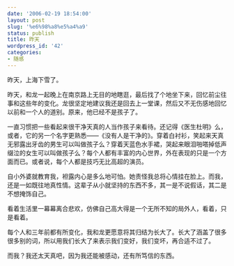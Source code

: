 ```yaml
---
date: '2006-02-19 18:54:00'
layout: post
slug: '%e6%98%a8%e5%a4%a9'
status: publish
title: 昨天
wordpress_id: '42'
categories:
- 随感
---
```


昨天，上海下雪了。


昨天，和龙一起晚上在南京路上无目的地瞎逛，最后找了个地坐下来，回忆前尘往事和这些年的变化。龙很坚定地建议我还是回去上一堂课，然后又不无伤感地回忆以前和一个人的道别。原来，他已经不是孩子了。


一直习惯把一些看起来很干净天真的人当作孩子来看待。还记得《医生杜明》么，或者，它的另一个名字更熟悉——《没有人是干净的》。穿着白衬衫，笑起来天真无邪露出牙齿的男生可以叫做孩子么？穿着天蓝色水手裙，哭起来眼泪啪嗒掉低声缀泣的女生可以叫做孩子么？每个人都有丰富的内心世界，外在表现的只是一个方面而已。或者说，每个人都是技巧无比高超的演员。


自小外婆就教育我，袒露内心是多么地可怕。她责怪我总将心情挂在脸上。而我，还是一如既往地真性情。这辈子从小就坚持的东西不多，其一是不说假话，其二是不想掩饰自己。


看着生活里一幕幕离合悲欢，仿佛自己高大得是一个无所不知的局外人，看着，只是看着。


每个人和三年前都有所变化，我和龙更愿意将其归结为长大了。长大了涵盖了很多很多别的词，所以用我们长大了来表示我们变好，我们变坏，再合适不过了。


而我？我还太天真吧，因为我还能被感动，还有所笃信的东西。
